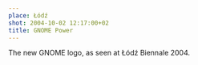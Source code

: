 ```yaml
---
place: Łódź
shot: 2004-10-02 12:17:00+02
title: GNOME Power
---
```


The new GNOME logo, as seen at Łódź Biennale 2004.
